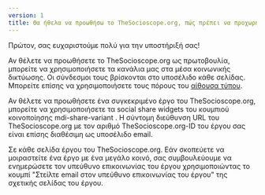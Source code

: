```yaml
---
version: 1
title: Θα ήθελα να προωθήσω το TheSocioscope.org, πώς πρέπει να προχωρήσω;
---
```


Πρώτον, σας ευχαριστούμε πολύ για την υποστήριξή σας!

Αν θέλετε να προωθήσετε το TheSocioscope.org ως πρωτοβουλία, μπορείτε να χρησιμοποιήσετε τα κανάλια μας στα μέσα κοινωνικής δικτύωσης. Οι σύνδεσμοι τους βρίσκονται στο υποσέλιδο κάθε σελίδας. Μπορείτε επίσης να χρησιμοποιήσετε τους πόρους του [αίθουσα τύπου](https://TheSocioscope.org/press_room).

Αν θέλετε να προωθήσετε ένα συγκεκριμένο έργο του TheSocioscope.org, μπορείτε να χρησιμοποιήσετε τα social share widgets του κουμπιού κοινοποίησης <v-avatar color="primary" size="24"><v-icon dark small> mdi-share-variant </v-icon> </v-avatar>. Η σύντομη διεύθυνση URL του TheSocioscope.org με τον αριθμό TheSocioscope.org-ID του έργου σας είναι επίσης διαθέσιμη ως υποσέλιδο email.

Σε κάθε σελίδα έργου του TheSocioscope.org. Εάν σκοπεύετε να μοιραστείτε ένα έργο με ένα μεγάλο κοινό, σας συμβουλεύουμε να ενημερώσετε τον υπεύθυνο επικοινωνίας του έργου χρησιμοποιώντας το κουμπί "Στείλτε email στον υπεύθυνο επικοινωνίας του έργου" της σχετικής σελίδας του έργου.
